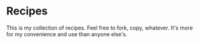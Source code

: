 Recipes
=======

This is my collection of recipes. Feel free to fork, copy, whatever. It's
more for my convenience and use than anyone else's.

